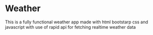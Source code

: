 # Weather
This is a fully functional weather app made with html bootstarp css and javascript with use of rapid api for fetching realtime weather data

